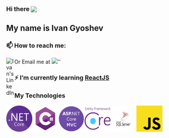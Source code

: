 ### Hi there <img src="https://media.giphy.com/media/hvRJCLFzcasrR4ia7z/giphy.gif" width="25px" align="center">

## My name is Ivan Gyoshev

### 📫 How to reach me: 
<a href="https://www.linkedin.com/in/ivan-gyoshev/">
  <img align="left" alt="Ivan's LinkedIn" width="22px" src="https://raw.githubusercontent.com/peterthehan/peterthehan/master/assets/linkedin.svg" width="70"/>
</a>
Or Email me at <a href="mailto:gyoshev.ivan@gmail.com"><img src="https://img.shields.io/badge/-gyoshev.ivan@gmail.com-EA4335?style=flat&logo=gmail&logoColor=white"/></a>''

### ⚡ I’m currently learning [ReactJS](https://github.com/facebook/react) <br>

### My Technologies
<img align="left" src="Logos/NET_Core_Logo.svg.png" width="70" height="70" />
<img align="left" src="Logos/c-sharp-logo.png" width="70" height="70" />
<img align="left" src="Logos/asp-logo.png" width="70" height="70" />
<img align="left" src="Logos/ef-core-logo.jfif" width="70" height="70" />
<img align="left" src="Logos/ms-sql-logo.jpg" width="70" height="70" />
<img align="left" src="Logos/js-logo.png" width="70" height="70" /> <br>





<!--
**Ivan-Gyoshev/Ivan-Gyoshev** is a ✨ _special_ ✨ repository because its `README.md` (this file) appears on your GitHub profile.

Here are some ideas to get you started:

- 🔭 I’m currently working on ...
- 🌱 I’m currently learning ...
- 👯 I’m looking to collaborate on ...
- 🤔 I’m looking for help with ...
- 💬 Ask me about ...
- 📫 How to reach me: ...
- 😄 Pronouns: ...
- ⚡ Fun fact: ...
-->
